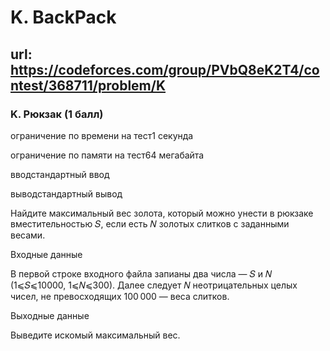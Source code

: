 # K. BackPack

## url: https://codeforces.com/group/PVbQ8eK2T4/contest/368711/problem/K

### K. Рюкзак (1 балл)

ограничение по времени на тест1 секунда

ограничение по памяти на тест64 мегабайта

вводстандартный ввод

выводстандартный вывод

Найдите максимальный вес золота, который можно унести в рюкзаке вместительностью 𝑆, если есть 𝑁 золотых слитков с заданными весами.


Входные данные

В первой строке входного файла запианы два числа — 𝑆 и 𝑁 (1⩽𝑆⩽10000, 1⩽𝑁⩽300). Далее следует 𝑁 неотрицательных целых чисел, не превосходящих 100 000 — веса слитков.


Выходные данные

Выведите искомый максимальный вес.

